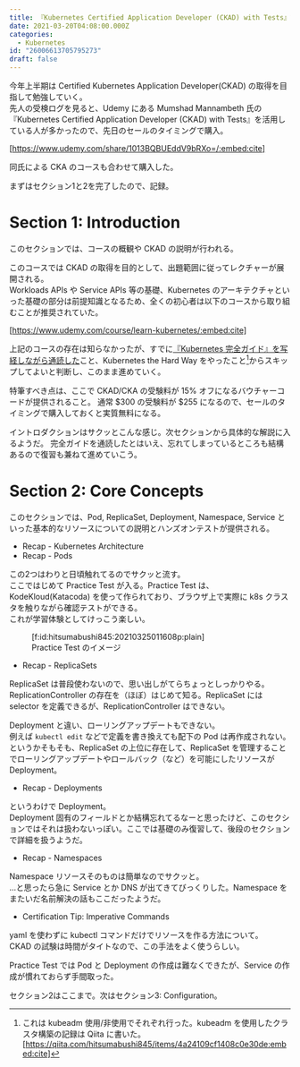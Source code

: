 ```yaml
---
title: 『Kubernetes Certified Application Developer (CKAD) with Tests』記録 - セクション1・セクション2
date: 2021-03-20T04:08:00.000Z
categories:
  - Kubernetes
id: "26006613705795273"
draft: false
---
```

今年上半期は Certified Kubernetes Application Developer(CKAD) の取得を目指して勉強していく。  
先人の受検ログを見ると、Udemy にある Mumshad Mannambeth 氏の『Kubernetes Certified Application Developer (CKAD) with Tests』を活用している人が多かったので、先日のセールのタイミングで購入。

[https://www.udemy.com/share/1013BQBUEddV9bRXo=/:embed:cite]

同氏による CKA のコースも合わせて購入した。

まずはセクション1と2を完了したので、記録。

# Section 1: Introduction

このセクションでは、コースの概観や CKAD の説明が行われる。

このコースでは CKAD の取得を目的として、出題範囲に従ってレクチャーが展開される。  
Workloads APIs や Service APIs 等の基礎、Kubernetes のアーキテクチャといった基礎の部分は前提知識となるため、全くの初心者は以下のコースから取り組むことが推奨されていた。

[https://www.udemy.com/course/learn-kubernetes/:embed:cite]

上記のコースの存在は知らなかったが、すでに[『Kubernetes 完全ガイド』を写経しながら通読した](https://github.com/hitsumabushi845/training-kubernetes-perfect-guide)こと、Kubernetes the Hard Way をやったこと[^1]からスキップしてよいと判断し、このまま進めていく。

特筆すべき点は、ここで CKAD/CKA の受験料が 15% オフになるバウチャーコードが提供されること。
通常 $300 の受験料が $255 になるので、セールのタイミングで購入しておくと実質無料になる。

イントロダクションはサクッとこんな感じ。次セクションから具体的な解説に入るようだ。
完全ガイドを通読したとはいえ、忘れてしまっているところも結構あるので復習も兼ねて進めていこう。

[^1]: これは kubeadm 使用/非使用でそれぞれ行った。kubeadm を使用したクラスタ構築の記録は Qiita に書いた。[https://qiita.com/hitsumabushi845/items/4a24109cf1408c0e30de:embed:cite]

# Section 2: Core Concepts

このセクションでは、Pod, ReplicaSet, Deployment, Namespace, Service といった基本的なリソースについての説明とハンズオンテストが提供される。

- Recap - Kubernetes Architecture
- Recap - Pods  

この2つはわりと日頃触れてるのでサクッと流す。  
ここではじめて Practice Test が入る。Practice Test は、KodeKloud(Katacoda) を使って作られており、ブラウザ上で実際に k8s クラスタを触りながら確認テストができる。  
これが学習体験としてけっこう楽しい。

<figure class="figure-image figure-image-fotolife" title="Practice Test のイメージ">[f:id:hitsumabushi845:20210325011608p:plain]<figcaption>Practice Test のイメージ</figcaption></figure>

- Recap - ReplicaSets

ReplicaSet は普段使わないので、思い出しがてらちょっとしっかりやる。
ReplicationController の存在を（ほぼ）はじめて知る。ReplicaSet には selector を定義できるが、ReplicationController はできない。  

Deployment と違い、ローリングアップデートもできない。  
例えば `kubectl edit` などで定義を書き換えても配下の Pod は再作成されない。  
というかそもそも、ReplicaSet の上位に存在して、ReplicaSet を管理することでローリングアップデートやロールバック（など）を可能にしたリソースが Deployment。

- Recap - Deployments

というわけで Deployment。  
Deployment 固有のフィールドとか結構忘れてるなーと思ったけど、このセクションではそれは扱わないっぽい。ここでは基礎のみ復習して、後段のセクションで詳細を扱うようだ。

- Recap - Namespaces

Namespace リソースそのものは簡単なのでサクッと。  
...と思ったら急に Service とか DNS が出てきてびっくりした。Namespace をまたいだ名前解決の話もここだったようだ。

- Certification Tip: Imperative Commands 

yaml を使わずに kubectl コマンドだけでリソースを作る方法について。  
CKAD の試験は時間がタイトなので、この手法をよく使うらしい。  

Practice Test では Pod と Deployment の作成は難なくできたが、Service の作成が慣れておらず手間取った。  

セクション2はここまで。次はセクション3: Configuration。
